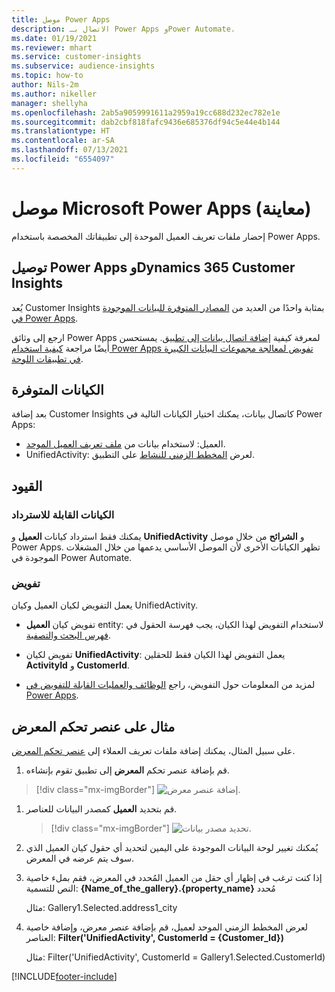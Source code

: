 ```yaml
---
title: موصل Power Apps
description: الاتصال بـ Power Apps وPower Automate.
ms.date: 01/19/2021
ms.reviewer: mhart
ms.service: customer-insights
ms.subservice: audience-insights
ms.topic: how-to
author: Nils-2m
ms.author: nikeller
manager: shellyha
ms.openlocfilehash: 2ab5a9059991611a2959a19cc688d232ec782e1e
ms.sourcegitcommit: dab2cbf818fafc9436e685376df94c5e44e4b144
ms.translationtype: HT
ms.contentlocale: ar-SA
ms.lasthandoff: 07/13/2021
ms.locfileid: "6554097"
---
```

# <a name="microsoft-power-apps-connector-preview"></a>موصل Microsoft Power Apps (معاينة)

إحضار ملفات تعريف العميل الموحدة إلى تطبيقاتك المخصصة باستخدام Power Apps.

## <a name="connect-power-apps-and-dynamics-365-customer-insights"></a>توصيل Power Apps وDynamics 365 Customer Insights

يُعد Customer Insights بمثابة واحدًا من العديد من [المصادر المتوفرة للبيانات الموجودة في Power Apps](/powerapps/maker/canvas-apps/working-with-data-sources).

ارجع إلى وثائق Power Apps لمعرفة كيفية [إضافة اتصال بيانات إلى تطبيق](/powerapps/maker/canvas-apps/add-data-connection). يمستحسن أيضًا مراجعة [كيفية استخدام Power Apps تفويض لمعالجة مجموعات البيانات الكبيرة في تطبيقات اللوحة](/powerapps/maker/canvas-apps/delegation-overview).

## <a name="available-entities"></a>الكيانات المتوفرة

بعد إضافة Customer Insights كاتصال بيانات، يمكنك اختيار الكيانات التالية في Power Apps:

- العميل: لاستخدام بيانات من [ملف تعريف العميل الموحد](customer-profiles.md).
- UnifiedActivity: لعرض [المخطط الزمني للنشاط](activities.md) على التطبيق.

## <a name="limitations"></a>القيود

### <a name="retrievable-entities"></a>الكيانات القابلة للاسترداد

يمكنك فقط استرداد كيانات **العميل** و **UnifiedActivity** و **الشرائح** من خلال موصل Power Apps. تظهر الكيانات الأخرى لأن الموصل الأساسي يدعمها من خلال المشغلات الموجودة في Power Automate.  

### <a name="delegation"></a>تفويض

يعمل التفويض لكيان العميل وكيان UnifiedActivity. 

- تفويض كيان **العميل** entity: لاستخدام التفويض لهذا الكيان، يجب فهرسة الحقول في [فهرس البحث والتصفية](search-filter-index.md).  

- تفويض لكيان **UnifiedActivity**: يعمل التفويض لهذا الكيان فقط للحقلين **ActivityId** و **CustomerId**.  

- لمزيد من المعلومات حول التفويض، راجع [الوظائف والعمليات القابلة للتفويض في Power Apps](/connectors/commondataservice/#power-apps-delegable-functions-and-operations-for-the-cds-for-apps). 

## <a name="example-gallery-control"></a>مثال على عنصر تحكم المعرض

على سبيل المثال، يمكنك إضافة ملفات تعريف العملاء إلى [عنصر تحكم المعرض](/powerapps/maker/canvas-apps/add-gallery).

1. قم بإضافة عنصر تحكم **المعرض** إلى تطبيق تقوم بإنشاءه.

> [!div class="mx-imgBorder"]
> ![إضافة عنصر معرض.](media/connector-powerapps9.png "إضافة عنصر معرض")

1. قم بتحديد **العميل** كمصدر البيانات للعناصر.

    > [!div class="mx-imgBorder"]
    > ![تحديد مصدر بيانات.](media/choose-datasource-powerapps.png "تحديد مصدر بيانات")

1. يُمكنك تغيير لوحة البيانات الموجودة على اليمين لتحديد أي حقول كيان العميل الذي سوف يتم عرضه في المعرض.

1. إذا كنت ترغب في إظهار أي حقل من العميل المُحدد في المعرض، فقم بملء خاصية النص للتسمية:  **{Name_of_the_gallery}.{property_name}** مُحدد

    مثال: Gallery1.Selected.address1_city

1. لعرض المخطط الزمني الموحد لعميل، قم بإضافة عنصر معرض، وإضافة خاصية العناصر: **Filter('UnifiedActivity', CustomerId = {Customer_Id})**

    مثال: Filter('UnifiedActivity', CustomerId = Gallery1.Selected.CustomerId)


[!INCLUDE[footer-include](../includes/footer-banner.md)]